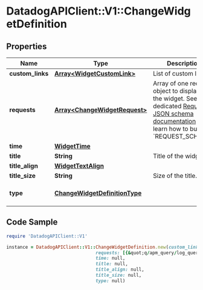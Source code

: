 # DatadogAPIClient::V1::ChangeWidgetDefinition

## Properties

Name | Type | Description | Notes
------------ | ------------- | ------------- | -------------
**custom_links** | [**Array&lt;WidgetCustomLink&gt;**](WidgetCustomLink.md) | List of custom links. | [optional] 
**requests** | [**Array&lt;ChangeWidgetRequest&gt;**](ChangeWidgetRequest.md) | Array of one request object to display in the widget.  See the dedicated [Request JSON schema documentation](https://docs.datadoghq.com/dashboards/graphing_json/request_json)  to learn how to build the &#x60;REQUEST_SCHEMA&#x60;. | 
**time** | [**WidgetTime**](WidgetTime.md) |  | [optional] 
**title** | **String** | Title of the widget. | [optional] 
**title_align** | [**WidgetTextAlign**](WidgetTextAlign.md) |  | [optional] 
**title_size** | **String** | Size of the title. | [optional] 
**type** | [**ChangeWidgetDefinitionType**](ChangeWidgetDefinitionType.md) |  | [default to &#39;change&#39;]

## Code Sample

```ruby
require 'DatadogAPIClient::V1'

instance = DatadogAPIClient::V1::ChangeWidgetDefinition.new(custom_links: null,
                                 requests: [{&quot;q/apm_query/log_query&quot;:&quot;&lt;METRIC_1&gt;{&lt;SCOPE_1&gt;}&quot;}],
                                 time: null,
                                 title: null,
                                 title_align: null,
                                 title_size: null,
                                 type: null)
```


